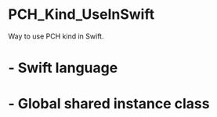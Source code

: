 # PCH_Kind_UseInSwift
Way to use PCH kind in Swift.

# - Swift language
# - Global shared instance class
